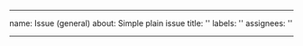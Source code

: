 <!-- SPDX-License-Identifier: CC-BY-4.0 -->
<!-- Copyright Contributors to the Egeria project. -->
---
name: Issue (general)
about: Simple plain issue
title: ''
labels: ''
assignees: ''

---

